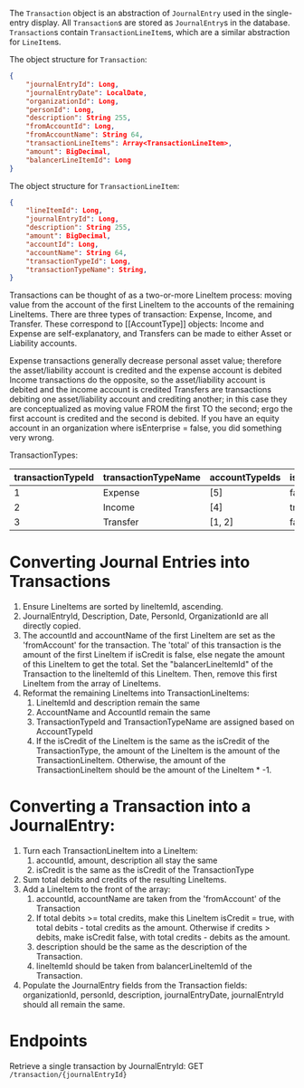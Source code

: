 The `Transaction` object is an abstraction of `JournalEntry` used in the single-entry display. All `Transaction`s are stored as `JournalEntry`s in the database. 
`Transaction`s contain `TransactionLineItem`s, which are a similar abstraction for `LineItem`s.

The object structure for `Transaction`:
```json
{
	"journalEntryId": Long,
	"journalEntryDate": LocalDate,
	"organizationId": Long,
	"personId": Long,
	"description": String 255,
	"fromAccountId": Long,
	"fromAccountName": String 64,
	"transactionLineItems": Array<TransactionLineItem>,
	"amount": BigDecimal,
	"balancerLineItemId": Long
}
```
The object structure for `TransactionLineItem`:
```json
{
	"lineItemId": Long,
	"journalEntryId": Long,
	"description": String 255,
	"amount": BigDecimal,
	"accountId": Long,
	"accountName": String 64,
	"transactionTypeId": Long,
	"transactionTypeName": String,
}
```

Transactions can be thought of as a two-or-more LineItem process: moving value from the account of the first LineItem to the accounts of the remaining LineItems. There are three types of transaction: Expense, Income, and Transfer. These correspond to [[AccountType]] objects: Income and Expense are self-explanatory, and Transfers can be made to either Asset or Liability accounts.

Expense transactions generally decrease personal asset value; therefore the asset/liability account is credited and the expense account is debited
Income transactions do the opposite, so the asset/liability account is debited and the income account is credited
Transfers are transactions debiting one asset/liability account and crediting another; in this case they are conceptualized as moving value FROM the first TO the second; ergo the first account is credited and the second is debited.
If you have an equity account in an organization where isEnterprise = false, you did something very wrong.

TransactionTypes:

| transactionTypeId | transactionTypeName | accountTypeIds | isCredit |
| ---- | ---- | ---- | ---- |
| 1 | Expense | [5] | false |
| 2 | Income | [4] | true |
| 3 | Transfer | [1, 2] | false |

# Converting Journal Entries into Transactions
1. Ensure LineItems are sorted by lineItemId, ascending.
2. JournalEntryId, Description, Date, PersonId, OrganizationId are all directly copied.
3. The accountId and accountName of the first LineItem are set as the 'fromAccount' for the transaction. The 'total' of this transaction is the amount of the first LineItem if isCredit is false, else negate the amount of this LineItem to get the total. Set the "balancerLineItemId" of the Transaction to the lineItemId of this LineItem. Then, remove this first LineItem from the array of LineItems.
4. Reformat the remaining LineItems into TransactionLineItems:
	1. LineItemId and description remain the same
	2. AccountName and AccountId remain the same
	3. TransactionTypeId and TransactionTypeName are assigned based on AccountTypeId
	4. If the isCredit of the LineItem is the same as the isCredit of the TransactionType, the amount of the LineItem is the amount of the TransactionLineItem. Otherwise, the amount of the TransactionLineItem should be the amount of the LineItem \* -1.
# Converting a Transaction into a JournalEntry:
1. Turn each TransactionLineItem into a LineItem:
	1. accountId, amount, description all stay the same
	2. isCredit is the same as the isCredit of the TransactionType
2. Sum total debits and credits of the resulting LineItems.
3. Add a LineItem to the front of the array: 
	1. accountId, accountName are taken from the 'fromAccount'  of the Transaction
	2. If total debits >= total credits, make this LineItem isCredit = true, with total debits - total credits as the amount. Otherwise if credits > debits, make isCredit false, with total credits - debits as the amount.
	4. description should be the same as the description of the Transaction.
	5. lineItemId should be taken from balancerLineItemId of the Transaction.
4. Populate the JournalEntry fields from the Transaction fields: organizationId, personId, description, journalEntryDate, journalEntryId should all remain the same.

# Endpoints
Retrieve a single transaction by JournalEntryId: GET `/transaction/{journalEntryId}`